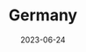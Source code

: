 ---
title: "Germany"
cc-type: country
date: 2023-06-24
hashtag: germany
tags:
  - country
  - Europe
---